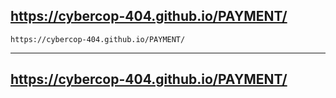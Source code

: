 ## https://cybercop-404.github.io/PAYMENT/

```
https://cybercop-404.github.io/PAYMENT/

```

---
https://cybercop-404.github.io/PAYMENT/
---
